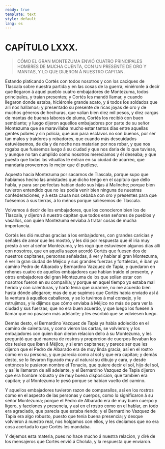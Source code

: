 ```yaml
---
ready: true
template: text
style: default
lang: es
---
```


# CAPÍTULO LXXX.

> CÓMO EL GRAN MONTEZUMA ENVIÓ CUATRO PRINCIPALES HOMBRES DE MUCHA
> CUENTA, CON UN PRESENTE DE ORO Y MANTAS, Y LO QUE DIJERON Á NUESTRO
> CAPITAN.


Estando platicando Cortés con todos nosotros y con los caciques de
Tlascala sobre nuestra partida y en las cosas de la guerra, viniéronle
á decir que llegaron á aquel pueblo cuatro embajadores de Montezuma,
todos principales, y traian presentes; y Cortés les mandó llamar, y
cuando llegaron donde estaba, hiciéronle grande acato, y á todos los
soldados que allí nos hallamos; y presentado su presente de ricas
joyas de oro y de muchos géneros de hechuras, que valian bien diez mil
pesos, y diez cargas de mantas de buenas labores de pluma, Cortés los
recibió con buen semblante; y luego dijeron aquellos embajadores por
parte de su señor Montezuma que se maravillaba mucho estar tantos dias
entre aquellas gentes pobres y sin policía, que aun para esclavos no
son buenos, por ser tan malos y traidores y robadores, que cuando más
descuidados estuviésemos, de dia y de noche nos matarian por nos robar,
y que nos rogaba que fuésemos luego á su ciudad y que nos daria de lo
que tuviese, y aunque no tan cumplido como nosotros mereciamos y él
deseaba; y que puesto que todas las vituallas le entran en su ciudad de
acarreo, que mandaria proveernos lo mejor que él pudiese.

Aquesto hacia Montezuma por sacarnos de Tlascala, porque supo que
habiamos hecho las amistades que dicho tengo en el capítulo que dello
habla, y para ser perfectas habian dado sus hijas á Malinche; porque
bien tuvieron entendido que no les podia venir bien ninguna de nuestras
confederaciones, y á esta causa nos cebaba con oro y presentes para que
fuésemos á sus tierras, á lo ménos porque saliésemos de Tlascala.

Volvamos á decir de los embajadores, que los conocieron bien los
de Tlascala, y dijeron á nuestro capitan que todos eran señores de
pueblos y vasallos, con quien Montezuma enviaba á tratar cosas de mucha
importancia.

Cortés les dió muchas gracias á los embajadores, con grandes caricias
y señales de amor que les mostró, y les dió por respuesta que él iria
muy presto á ver al señor Montezuma, y les rogó que estuviesen algunos
dias allí con nosotros, que en aquella sazon acordó Cortés que fuesen
dos de nuestros capitanes, personas señaladas, á ver y hablar al gran
Montezuma, é ver la gran ciudad de Méjico y sus grandes fuerzas y
fortalezas, é iban ya camino Pedro de Albarado y Bernardino Vazquez
de Tapia, y quedaron en rehenes cuatro de aquellos embajadores que
habian traido el presente, y otros embajadores del gran Montezuma de
los que solian estar con nosotros fueron en su compañía; y porque en
aquel tiempo yo estaba mal herido y con calenturas, y harto tenia que
curarme, no me acuerdo bien hasta dónde allegaron; mas de que supimos
que Cortés habia enviado así á la ventura á aquellos caballeros, y
se lo tuvimos á mal consejo, y le retrujimos, y le dijimos que cómo
enviaba á Méjico no más de para ver la ciudad y sus fuerzas; que no
era buen acuerdo, y que luego los fuesen á llamar que no pasasen más
adelante; y les escribió que se volviesen luego.

Demás desto, el Bernardino Vazquez de Tapia ya habia adolecido en el
camino de calenturas, y como vieron las cartas, se volvieron; y los
embajadores con quien iban dieron relacion dello á su Montezuma, y les
preguntó que qué manera de rostros y proporcion de cuerpos llevaban los
dos teules que iban á Méjico, y si eran capitanes; y parece ser que les
dijeron que el Pedro de Albarado era de muy linda gracia, así en el
rostro como en su persona, y que parecia como al sol y que era capitan;
y demás desto, se lo llevaron figurado muy al natural su dibujo y cara,
y desde entónces le pusieron nombre el Tonacio, que quiere decir el
sol, hijo del sol, y así le llamaron de allí adelante, y el Bernardino
Vazquez de Tapia dijeron que era hombre robusto y de muy buena
disposicion, que tambien era capitan; y al Montezuma le pesó porque se
habian vuelto del camino.

Y aquellos embajadores tuvieron razon de comparallos, así en los
rostros como en el aspecto de las personas y cuerpos, como lo
significaron á su señor Montezuma; porque el Pedro de Albarado era de
muy buen cuerpo y ligero, y facciones y presencia, y así en el rostro
como en el hablar, en todo era agraciado, que parecia que estaba
riendo; y el Bernardino Vazquez de Tapia era algo robusto, puesto que
tenia buena presencia; y desque volvieron á nuestro real, nos holgamos
con ellos, y les deciamos que no era cosa acertada lo que Cortés les
mandaba.

Y dejemos esta materia, pues no hace mucho á nuestra relacion, y diré
de los mensajeros que Cortés envió á Cholula, y la respuesta que
enviaron.
